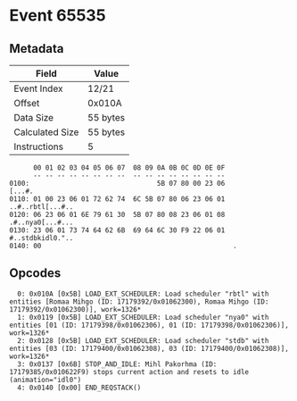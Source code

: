 # Event 65535

## Metadata

| Field           | Value    |
|-----------------|----------|
| Event Index     | 12/21    |
| Offset          | 0x010A   |
| Data Size       | 55 bytes |
| Calculated Size | 55 bytes |
| Instructions    | 5        |

```
      00 01 02 03 04 05 06 07  08 09 0A 0B 0C 0D 0E 0F
      -- -- -- -- -- -- -- --  -- -- -- -- -- -- -- --
0100:                                5B 07 80 00 23 06            [...#.
0110: 01 00 23 06 01 72 62 74  6C 5B 07 80 06 23 06 01  ..#..rbtl[...#..
0120: 06 23 06 01 6E 79 61 30  5B 07 80 08 23 06 01 08  .#..nya0[...#...
0130: 23 06 01 73 74 64 62 6B  69 64 6C 30 F9 22 06 01  #..stdbkidl0."..
0140: 00                                                .               
```

## Opcodes

```
  0: 0x010A [0x5B] LOAD_EXT_SCHEDULER: Load scheduler "rbtl" with entities [Romaa Mihgo (ID: 17179392/0x01062300), Romaa Mihgo (ID: 17179392/0x01062300)], work=1326*
  1: 0x0119 [0x5B] LOAD_EXT_SCHEDULER: Load scheduler "nya0" with entities [01 (ID: 17179398/0x01062306), 01 (ID: 17179398/0x01062306)], work=1326*
  2: 0x0128 [0x5B] LOAD_EXT_SCHEDULER: Load scheduler "stdb" with entities [03 (ID: 17179400/0x01062308), 03 (ID: 17179400/0x01062308)], work=1326*
  3: 0x0137 [0x6B] STOP_AND_IDLE: Mihl Pakorhma (ID: 17179385/0x010622F9) stops current action and resets to idle (animation="idl0")
  4: 0x0140 [0x00] END_REQSTACK()
```
